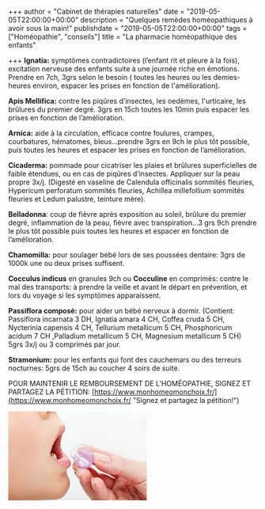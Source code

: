 +++
author = "Cabinet de thérapies naturelles"
date = "2019-05-05T22:00:00+00:00"
description = "Quelques remèdes homéopathiques à avoir sous la main!"
publishdate = "2019-05-05T22:00:00+00:00"
tags = ["Homéopathie", "conseils"]
title = "La pharmacie homéopathique des enfants"

+++
**Ignatia:** symptômes contradictoires (l’enfant rit et pleure à la fois), excitation nerveuse des enfants suite à une journée riche en émotions. Prendre en 7ch, 3grs selon le besoin ( toutes les heures ou les demies-heures environ, espacer les prises en fonction de l'amélioration).

**Apis Mellifica:** contre les piqûres d’insectes, les oedèmes, l'urticaire, les brûlures du premier degré. 3grs en 15ch toutes les 10min puis espacer les prises en fonction de l’amélioration.

**Arnica:** aide à la circulation, efficace contre foulures, crampes, courbatures, hématomes, bleus...prendre 3grs en 9ch le plus tôt possible, puis toutes les heures et espacer les prises en fonction de l’amélioration.

**Cicaderma:** pommade pour cicatriser les plaies et brûlures superficielles de faible étendues, ou en cas de piqûres d’insectes. Appliquer sur la peau propre 3x/j. (Digesté en vaseline de Calendula officinalis sommités fleuries, Hypericum perforatum sommités fleuries, Achillea millefollium sommités fleuries et Ledum palustre, teinture mère).

**Belladonna**: coup de fièvre après exposition au soleil, brûlure du premier degré, inflammation de la peau, fièvre avec transpiration...3 grs 9ch prendre le plus tôt possible puis toutes les heures et espacer en fonction de l’amélioration.

**Chamomilla:** pour soulager bébé lors de ses poussées dentaire: 3grs de 1000k une ou deux prises suffisent.

**Cocculus indicus** en granules 9ch ou **Cocculine** en comprimés: contre le mal des transports: à prendre la veille et avant le départ en prévention, et lors du voyage si les symptômes apparaissent.

**Passiflora composé:** pour aider un bébé nerveux à dormir. (Contient: Passiflora incarnata 3 DH, Ignatia amara 4 CH, Coffea cruda 5 CH, Nycterinia capensis 4 CH, Tellurium metallicum 5 CH, Phosphoricum acidum 7 CH ,Palladium metallicum 5 CH, Magnesium metallicum 5 CH) 5grs 3x/j ou 3 comprimés par jour.

**Stramonium:** pour les enfants qui font des cauchemars ou des terreurs nocturnes: 5grs de 15ch au coucher 4 soirs de suite.

POUR MAINTENIR LE REMBOURSEMENT DE L’HOMÉOPATHIE, SIGNEZ ET PARTAGEZ LA PÉTITION: [https://www.monhomeomonchoix.fr/](https://www.monhomeomonchoix.fr/ "Signez et partagez la pétition!") 

![](/images-1.jpg)
